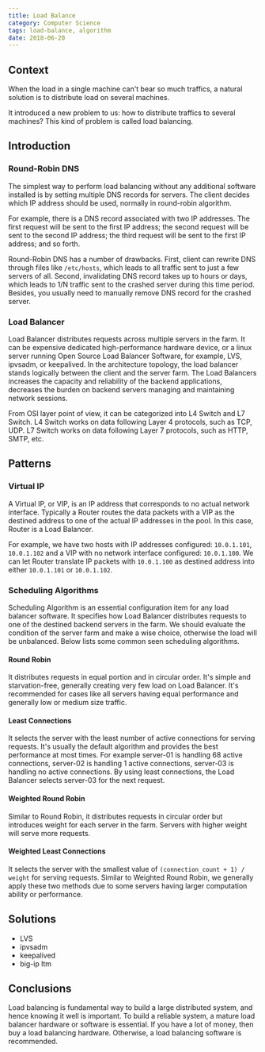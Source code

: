 ```yaml
---
title: Load Balance
category: Computer Science
tags: load-balance, algorithm
date: 2018-06-20
---
```


## Context

When the load in a single machine can't bear so much traffics, a natural solution is to distribute load on several machines. 

It introduced a new problem to us: how to distribute traffics to several machines? This kind of problem is called load balancing.

## Introduction

### Round-Robin DNS

The simplest way to perform load balancing without any additional software installed is by setting multiple DNS records for servers. The client decides which IP address should be used, normally in round-robin algorithm.

For example, there is a DNS record associated with two IP addresses. The first request will be sent to the first IP address; the second request will be sent to the second IP address; the third request will be sent to the first IP address; and so forth.

Round-Robin DNS has a number of drawbacks. First, client can rewrite DNS through files like `/etc/hosts`, which leads to all traffic sent to just a few servers of all. Second, invalidating DNS record takes up to hours or days, which leads to 1/N traffic sent to the crashed server during this time period. Besides, you usually need to manually remove DNS record for the crashed server.

### Load Balancer

Load Balancer distributes requests across multiple servers in the farm. It can be expensive dedicated high-performance hardware device, or a linux server running Open Source Load Balancer Software, for example, LVS, ipvsadm, or keepalived. In the architecture topology, the load balancer stands logically between the client and the server farm. The Load Balancers increases the capacity and reliability of the backend applications, decreases the burden on backend servers managing and maintaining network sessions.

From OSI layer point of view, it can be categorized into L4 Switch and L7 Switch. L4 Switch works on data following Layer 4 protocols, such as TCP, UDP. L7 Switch works on data following Layer 7 protocols, such as HTTP, SMTP, etc.

## Patterns

### Virtual IP

A Virtual IP, or VIP, is an IP address that corresponds to no actual network interface. Typically a Router routes the data packets with a VIP as the destined address to one of the actual IP addresses in the pool. In this case, Router is a Load Balancer.

For example, we have two hosts with IP addresses configured: `10.0.1.101`, `10.0.1.102` and a VIP with no network interface configured: `10.0.1.100`. We can let Router translate IP packets with `10.0.1.100` as destined address into either `10.0.1.101` or `10.0.1.102`.

### Scheduling Algorithms

Scheduling Algorithm is an essential configuration item for any load balancer software. It specifies how Load Balancer distributes requests to one of the destined backend servers in the farm. We should evaluate the condition of the server farm and make a wise choice, otherwise the load will be unbalanced. Below lists some common seen scheduling algorithms.

#### Round Robin

It distributes requests in equal portion and in circular order. It's simple and starvation-free, generally creating very few load on Load Balancer. It's recommended for cases like all servers having equal performance and generally low or medium size traffic.

#### Least Connections

It selects the server with the least number of active connections for serving requests. It's usually the default algorithm and provides the best performance at most times. For example server-01 is handling 68 active connections, server-02 is handling 1 active connections, server-03 is handling no active connections. By using least connections, the Load Balancer selects server-03 for the next request.

#### Weighted Round Robin

Similar to Round Robin, it distributes requests in circular order but introduces weight for each server in the farm. Servers with higher weight will serve more requests.

#### Weighted Least Connections

It selects the server with the smallest value of `(connection_count + 1) / weight` for serving requests. Similar to Weighted Round Robin, we generally apply these two methods due to some servers having larger computation ability or performance.

## Solutions

* LVS
* ipvsadm
* keepalived
* big-ip ltm

## Conclusions

Load balancing is fundamental way to build a large distributed system, and hence knowing it well is important. To build a reliable system, a mature load balancer hardware or software is essential. If you have a lot of money, then buy a load balancing hardware. Otherwise, a load balancing software is recommended.
